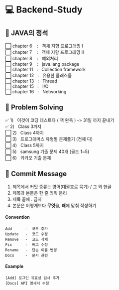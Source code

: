# :computer: Backend-Study

## :whale: JAVA의 정석

:white_large_square: chapter 6 &nbsp;&nbsp; : &nbsp; 객체 지향 프로그래밍 I  
:white_large_square: chapter 7 &nbsp;&nbsp; : &nbsp; 객체 지향 프로그래밍 II  
:white_large_square: chapter 8 &nbsp;&nbsp; : &nbsp; 예외처리  
:white_large_square: chapter 9 &nbsp;&nbsp; : &nbsp; java.lang package  
:white_large_square: chapter 11 &nbsp; : &nbsp; Collection framework  
:white_large_square: chapter 12 &nbsp; : &nbsp; 유용한 클래스들  
:white_large_square: chapter 13 &nbsp; : &nbsp; Thread  
:white_large_square: chapter 15 &nbsp; : &nbsp; I/O  
:white_large_square: chapter 16 &nbsp; : &nbsp; Networking  

## :dolphin: Problem Solving

:white_check_mark: 1) &nbsp; 이것이 코딩 테스트다 ( 책 완독 ) -> 31일 까지 끝내기  
:white_check_mark: 2) &nbsp; Class 3까지  
:white_large_square: 2) &nbsp; Class 4까지  
:white_large_square: 3) &nbsp; 프로그래머스 유형별 문제풀기 (전체 다)  
:white_large_square: 4) &nbsp; Class 5까지  
:white_large_square: 5) &nbsp; samsung 기출 문제 40개 (골드 1~5)  
:white_large_square: 6) &nbsp; 카카오 기출 문제  


## :page_facing_up: Commit Message

1. 제목에서 커밋 종류는 영어(대괄호로 묶기) / 그 외 한글
2. 제목과 본문은 한 줄 띄워 분리
3. 제목 끝에 . 금지
4. 본문은 어떻게보다 **무엇**을, **왜**에 맞춰 작성하기

#### Convention
```
Add      -  코드 추가
Update   -  코드 수정
Remove   -  코드 삭제
Fix      -  버그 수정
Rename   -  단순 이름 변경
Docs     -  문서 관련
```

#### Example
```
[Add] 로그인 유효성 검사 추가
[Docs] API 명세서 수정
```
